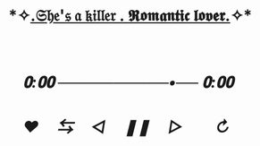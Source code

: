 # *✧[.𝔖𝔥𝔢'𝔰 𝔞 𝔨𝔦𝔩𝔩𝔢𝔯 . 𝕽𝖔𝖒𝖆𝖓𝖙𝖎𝖈 𝖑𝖔𝖛𝖊𝖗.](https://youtu.be/RGSm-wt0Hoc?si=9VGczy2HO89G0_EY)✧*ㅤㅤ ㅤㅤ
# *ㅤ𝟎:𝟎𝟎 ──────────•── 𝟎:𝟎𝟎*
# *ㅤ♥︎ㅤ ⇆ㅤ ◁ㅤ ❚❚ ㅤ▷ ㅤㅤ↻﻿*
